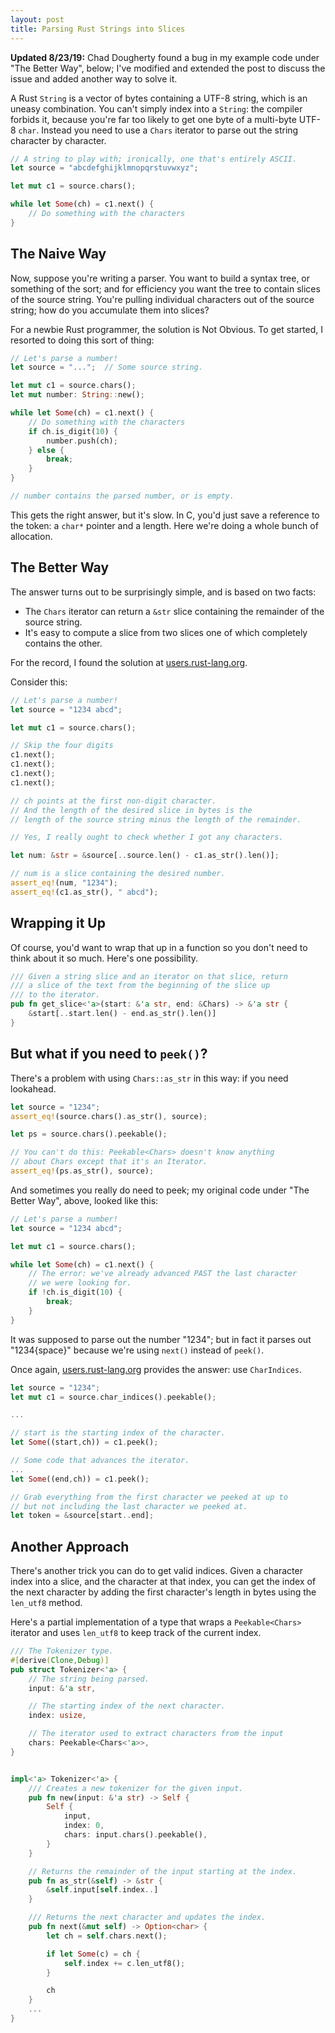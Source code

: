 ```yaml
---
layout: post
title: Parsing Rust Strings into Slices
---
```


**Updated 8/23/19:** Chad Dougherty found a bug in my example code under "The Better Way", below;
I've modified and extended the post to discuss the issue and added another way to solve it.

A Rust `String` is a vector of bytes containing a UTF-8 string, which is an uneasy
combination.  You can't simply index into a `String`: the compiler forbids it, because you're
far too likely to get one byte of a multi-byte UTF-8 `char`.  Instead you need to use a `Chars`
iterator to parse out the string character by character.

```rust
// A string to play with; ironically, one that's entirely ASCII.
let source = "abcdefghijklmnopqrstuvwxyz";

let mut c1 = source.chars();

while let Some(ch) = c1.next() {
    // Do something with the characters
}
```

## The Naive Way

Now, suppose you're writing a parser.  You want to build a syntax tree, or something of the sort;
and for efficiency you want the tree to contain slices of the source string.  You're pulling
individual characters out of the source string; how do you accumulate them into slices?

For a newbie Rust programmer, the solution is Not Obvious.  To get started, I resorted to doing
this sort of thing:

```rust
// Let's parse a number!
let source = "...";  // Some source string.

let mut c1 = source.chars();
let mut number: String::new();

while let Some(ch) = c1.next() {
    // Do something with the characters
    if ch.is_digit(10) {
        number.push(ch);
    } else {
        break;
    }
}

// number contains the parsed number, or is empty.
```

This gets the right answer, but it's slow.  In C, you'd just save a reference to the token: a
`char*` pointer and a length.  Here we're doing a whole bunch of allocation.

## The Better Way

The answer turns out to be surprisingly simple, and is based on two facts:

* The `Chars` iterator can return a `&str` slice containing the remainder of the source string.
* It's easy to compute a slice from two slices one of which completely contains the other.

For the record, I found the solution at
[users.rust-lang.org](https://users.rust-lang.org/t/takewhile-iterator-over-chars-to-string-slice/11014).

Consider this:

```rust
// Let's parse a number!
let source = "1234 abcd";

let mut c1 = source.chars();

// Skip the four digits
c1.next();
c1.next();
c1.next();
c1.next();

// ch points at the first non-digit character.
// And the length of the desired slice in bytes is the
// length of the source string minus the length of the remainder.

// Yes, I really ought to check whether I got any characters.

let num: &str = &source[..source.len() - c1.as_str().len()];

// num is a slice containing the desired number.
assert_eq!(num, "1234");
assert_eq!(c1.as_str(), " abcd");
```

## Wrapping it Up

Of course, you'd want to wrap that up in a function so you don't need to think about it so
much.  Here's one possibility.

```rust
/// Given a string slice and an iterator on that slice, return
/// a slice of the text from the beginning of the slice up
/// to the iterator.
pub fn get_slice<'a>(start: &'a str, end: &Chars) -> &'a str {
    &start[..start.len() - end.as_str().len()]
}
```

## But what if you need to `peek()`?

There's a problem with using `Chars::as_str` in this way: if you need lookahead.  

```rust
let source = "1234";
assert_eq!(source.chars().as_str(), source);

let ps = source.chars().peekable();

// You can't do this: Peekable<Chars> doesn't know anything
// about Chars except that it's an Iterator.
assert_eq!(ps.as_str(), source);
```

And sometimes you really do need to peek; my original code under "The Better Way", above,
looked like this:

```rust
// Let's parse a number!
let source = "1234 abcd";

let mut c1 = source.chars();

while let Some(ch) = c1.next() {
    // The error: we've already advanced PAST the last character
    // we were looking for.
    if !ch.is_digit(10) {
        break;
    }
}
```

It was supposed to parse out the number "1234"; but in fact it parses out "1234{space}" because
we're using `next()` instead of `peek()`.

Once again, [users.rust-lang.org](https://users.rust-lang.org/t/losing-std-as-str/31262)
provides the answer: use `CharIndices`.

```rust
let source = "1234";
let mut c1 = source.char_indices().peekable();

...

// start is the starting index of the character.
let Some((start,ch)) = c1.peek();

// Some code that advances the iterator.
...
let Some((end,ch)) = c1.peek();

// Grab everything from the first character we peeked at up to
// but not including the last character we peeked at.
let token = &source[start..end];
```

## Another Approach

There's another trick you can do to get valid indices.  Given a character index into a slice,
and the character at that index, you can get the index of the next character by adding the first
character's length in bytes using the `len_utf8` method.

Here's a partial implementation of a type that wraps a `Peekable<Chars>` iterator and uses
`len_utf8` to keep track of the current index.

```rust
/// The Tokenizer type.  
#[derive(Clone,Debug)]
pub struct Tokenizer<'a> {
    // The string being parsed.
    input: &'a str,

    // The starting index of the next character.
    index: usize,

    // The iterator used to extract characters from the input
    chars: Peekable<Chars<'a>>,
}


impl<'a> Tokenizer<'a> {
    /// Creates a new tokenizer for the given input.
    pub fn new(input: &'a str) -> Self {
        Self {
            input,
            index: 0,
            chars: input.chars().peekable(),
        }
    }

    // Returns the remainder of the input starting at the index.
    pub fn as_str(&self) -> &str {
        &self.input[self.index..]
    }

    /// Returns the next character and updates the index.
    pub fn next(&mut self) -> Option<char> {
        let ch = self.chars.next();

        if let Some(c) = ch {
            self.index += c.len_utf8();
        }

        ch
    }
    ...
}
```
